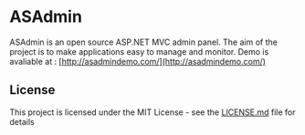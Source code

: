 # ASAdmin
ASAdmin is an open source ASP.NET MVC  admin panel. The aim of the project is to make applications easy to manage and monitor.
Demo is avaliable at : [http://asadmindemo.com/](http://asadmindemo.com/)

## License

This project is licensed under the MIT License - see the [LICENSE.md](LICENSE.md) file for details
